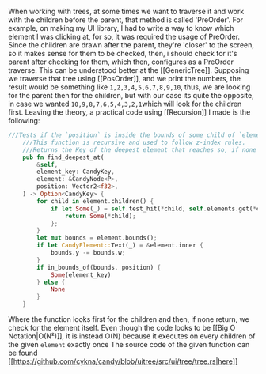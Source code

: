 When working with trees, at some times we want to traverse it and work with the children before the parent, that method is called 'PreOrder'. For example, on making my UI library, I had to write a way to know which element I was clicking at, for so, it was required the usage of PreOrder.
Since the children are drawn after the parent, they're 'closer' to the screen, so it makes sense for them to be checked, then, i should check for it's parent after checking for them, which then, configures as a PreOrder traverse.
This can be understood better at the [[GenericTree]]. Supposing we traverse that tree using [[PosOrder]], and we print the numbers, the result would be something like `1,2,3,4,5,6,7,8,9,10`, thus, we are looking for the parent then for the children, but with our case its quite the opposite, in case we wanted `10,9,8,7,6,5,4,3,2,1`which will look for the children first.
Leaving the theory, a practical code using [[Recursion]] I made is the following:
```rust
///Tests if the `position` is inside the bounds of some child of `element` if not, check for `element`
    ///This function is recursive and used to follow z-index rules.
    ///Returns the Key of the deepest element that reaches so, if none matches, returns None
    pub fn find_deepest_at(
        &self,
        element_key: CandyKey,
        element: &CandyNode<P>,
        position: Vector2<f32>,
    ) -> Option<CandyKey> {
        for child in element.children() {
            if let Some(_) = self.test_hit(*child, self.elements.get(*child).unwrap(), position) {
                return Some(*child);
            };
        }
        let mut bounds = element.bounds();
        if let CandyElement::Text(_) = &element.inner {
            bounds.y -= bounds.w;
        }
        if in_bounds_of(bounds, position) {
            Some(element_key)
        } else {
            None
        }
    }
```
Where the function looks first for the children and then, if none return, we check for the element itself. Even though the code looks to be [[Big O Notation|O(N²)]], it is instead O(N) because it executes on every children of the given `element` exactly once
The source code of the given function can be found [[https://github.com/cykna/candy/blob/uitree/src/ui/tree/tree.rs|here]]
